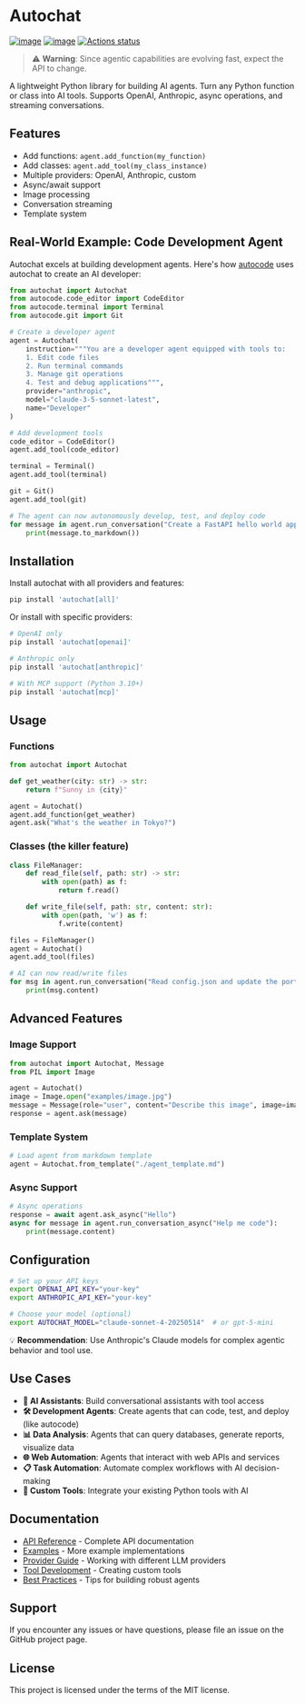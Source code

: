 # Autochat

[![image](https://img.shields.io/pypi/v/autochat.svg)](https://pypi.python.org/pypi/autochat)
[![image](https://img.shields.io/github/license/BenderV/autochat)](https://github.com/BenderV/autochat/blob/master/LICENSE)
[![Actions status](https://github.com/BenderV/autochat/actions/workflows/test.yml/badge.svg)](https://github.com/BenderV/autochat/actions)

> ⚠️ **Warning**: Since agentic capabilities are evolving fast, expect the API to change.

A lightweight Python library for building AI agents. Turn any Python function or class into AI tools. Supports OpenAI, Anthropic, async operations, and streaming conversations.

## Features

- Add functions: `agent.add_function(my_function)`
- Add classes: `agent.add_tool(my_class_instance)`
- Multiple providers: OpenAI, Anthropic, custom
- Async/await support
- Image processing
- Conversation streaming
- Template system

## Real-World Example: Code Development Agent

Autochat excels at building development agents. Here's how [autocode](https://github.com/myriade-ai/autocode) uses autochat to create an AI developer:

```python
from autochat import Autochat
from autocode.code_editor import CodeEditor
from autocode.terminal import Terminal
from autocode.git import Git

# Create a developer agent
agent = Autochat(
    instruction="""You are a developer agent equipped with tools to:
    1. Edit code files
    2. Run terminal commands
    3. Manage git operations
    4. Test and debug applications""",
    provider="anthropic",
    model="claude-3-5-sonnet-latest",
    name="Developer"
)

# Add development tools
code_editor = CodeEditor()
agent.add_tool(code_editor)

terminal = Terminal()
agent.add_tool(terminal)

git = Git()
agent.add_tool(git)

# The agent can now autonomously develop, test, and deploy code
for message in agent.run_conversation("Create a FastAPI hello world app with tests"):
    print(message.to_markdown())
```

## Installation

Install autochat with all providers and features:

```bash
pip install 'autochat[all]'
```

Or install with specific providers:

```bash
# OpenAI only
pip install 'autochat[openai]'

# Anthropic only
pip install 'autochat[anthropic]'

# With MCP support (Python 3.10+)
pip install 'autochat[mcp]'
```

## Usage

### Functions

```python
from autochat import Autochat

def get_weather(city: str) -> str:
    return f"Sunny in {city}"

agent = Autochat()
agent.add_function(get_weather)
agent.ask("What's the weather in Tokyo?")
```

### Classes (the killer feature)

```python
class FileManager:
    def read_file(self, path: str) -> str:
        with open(path) as f:
            return f.read()

    def write_file(self, path: str, content: str):
        with open(path, 'w') as f:
            f.write(content)

files = FileManager()
agent = Autochat()
agent.add_tool(files)

# AI can now read/write files
for msg in agent.run_conversation("Read config.json and update the port to 8080"):
    print(msg.content)
```

## Advanced Features

### Image Support

```python
from autochat import Autochat, Message
from PIL import Image

agent = Autochat()
image = Image.open("examples/image.jpg")
message = Message(role="user", content="Describe this image", image=image)
response = agent.ask(message)
```

### Template System

```python
# Load agent from markdown template
agent = Autochat.from_template("./agent_template.md")
```

### Async Support

```python
# Async operations
response = await agent.ask_async("Hello")
async for message in agent.run_conversation_async("Help me code"):
    print(message.content)
```

## Configuration

```bash
# Set up your API keys
export OPENAI_API_KEY="your-key"
export ANTHROPIC_API_KEY="your-key"

# Choose your model (optional)
export AUTOCHAT_MODEL="claude-sonnet-4-20250514"  # or gpt-5-mini
```

💡 **Recommendation**: Use Anthropic's Claude models for complex agentic behavior and tool use.

## Use Cases

- **🤖 AI Assistants**: Build conversational assistants with tool access
- **🛠️ Development Agents**: Create agents that can code, test, and deploy (like autocode)
- **📊 Data Analysis**: Agents that can query databases, generate reports, visualize data
- **🌐 Web Automation**: Agents that interact with web APIs and services
- **📋 Task Automation**: Automate complex workflows with AI decision-making
- **🎯 Custom Tools**: Integrate your existing Python tools with AI

## Documentation

- [API Reference](docs/api-reference.md) - Complete API documentation
- [Examples](examples/) - More example implementations
- [Provider Guide](docs/providers.md) - Working with different LLM providers
- [Tool Development](docs/tool-development.md) - Creating custom tools
- [Best Practices](docs/best-practices.md) - Tips for building robust agents

## Support

If you encounter any issues or have questions, please file an issue on the GitHub project page.

## License

This project is licensed under the terms of the MIT license.

